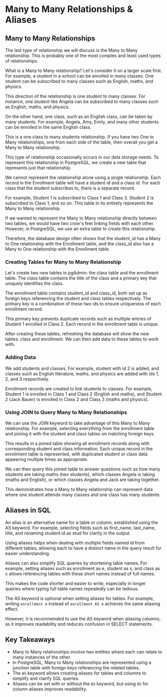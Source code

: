 # Many to Many Relationships & Aliases

## Many to Many Relationships

The last type of relationship we will discuss is the Many to Many relationship. This is probably one of the most complex and least used types of relationships.

What is a Many to Many relationship? Let's consider it on a larger scale first. For example, a student in a school can be enrolled in many classes. One student can be subscribed to many classes such as English, maths, and physics.

This direction of the relationship is one student to many classes. For instance, one student like Angela can be subscribed to many classes such as English, maths, and physics.

On the other hand, one class, such as an English class, can be taken by many students. For example, Angela, Amy, Emily, and many other students can be enrolled in the same English class.

This is a one class to many students relationship. If you have two One to Many relationships, one from each side of the table, then overall you get a Many to Many relationship.

This type of relationship occasionally occurs in our data storage needs. To represent this relationship in PostgreSQL, we create a new table that represents just that relationship.

We cannot represent the relationship alone using a single relationship. Each record in the Enrollment table will have a student id and a class id. For each class that the student subscribes to, there is a separate record.

For example, Student 1 is subscribed to Class 1 and Class 3. Student 2 is subscribed to Class 1, and so on. This table in its entirety represents the Many to Many relationship.

If we wanted to represent the Many to Many relationship directly between two tables, we would have two crow's feet linking fields with each other. However, in PostgreSQL, we use an extra table to create this relationship.

Therefore, the database design often shows that the student_id has a Many to One relationship with the Enrollment table, and the class_id also has a Many to One relationship with the Enrollment table.

### Creating Tables for Many to Many Relationship

Let's create two new tables in pgAdmin: the class table and the enrollment table. The class table contains the title of the class and a primary key that uniquely identifies the class.

The enrollment table contains student_id and class_id, both set up as foreign keys referencing the student and class tables respectively. The primary key is a combination of these two ids to ensure uniqueness of each enrollment record.

This primary key prevents duplicate records such as multiple entries of Student 1 enrolled in Class 2. Each record in the enrollment table is unique.

After creating these tables, refreshing the database will show the new tables: class and enrollment. We can then add data to these tables to work with.

### Adding Data

We add students and classes. For example, student with id 2 is added, and classes such as English literature, maths, and physics are added with ids 1, 2, and 3 respectively.

Enrollment records are created to link students to classes. For example, Student 1 is enrolled in Class 1 and Class 2 (English and maths), and Student 2 (Jack Bauer) is enrolled in Class 2 and Class 3 (maths and physics).

### Using JOIN to Query Many to Many Relationships

We can use the JOIN keyword to take advantage of this Many to Many relationship. For example, selecting everything from the enrollment table and joining it with the student and class tables on matching foreign keys.

This results in a joined table showing all enrollment records along with corresponding student and class information. Each unique record in the enrollment table is represented, with duplicated student or class data appearing multiple times as appropriate.

We can then query this joined table to answer questions such as how many students are taking maths (two students), which classes Angela is taking (maths and English), or which classes Angela and Jack are taking together.

This demonstrates how a Many to Many relationship can represent data where one student attends many classes and one class has many students.

## Aliases in SQL

An alias is an alternative name for a table or column, established using the AS keyword. For example, selecting fields such as first_name, last_name, title, and renaming student.id as stud for clarity in the output.

Using aliases helps when dealing with multiple fields named id from different tables, allowing each to have a distinct name in the query result for easier understanding.

Aliases can also simplify SQL queries by shortening table names. For example, setting aliases such as enrollment as e, student as s, and class as c allows referencing tables with these short names instead of full names.

This makes the code shorter and easier to write, especially in longer queries where typing full table names repeatedly can be tedious.

The AS keyword is optional when setting aliases for tables. For example, writing `enrollment e` instead of `enrollment AS e` achieves the same aliasing effect.

However, it is recommended to use the AS keyword when aliasing columns, as it improves readability and reduces confusion in SELECT statements.

## Key Takeaways

- Many to Many relationships involve two entities where each can relate to many instances of the other.
- In PostgreSQL, Many to Many relationships are represented using a junction table with foreign keys referencing the related tables.
- The `AS` keyword allows creating aliases for tables and columns to simplify and clarify SQL queries.
- Aliases can be set with or without the `AS` keyword, but using `AS` for column aliases improves readability.
